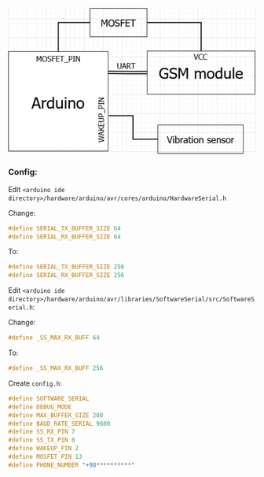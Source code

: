 <img src="https://raw.githubusercontent.com/doorbash/arduino-security-alarm/dev/diagram.png" />

### Config:

Edit `<arduino ide directory>/hardware/arduino/avr/cores/arduino/HardwareSerial.h`

Change:
```cpp
#define SERIAL_TX_BUFFER_SIZE 64
#define SERIAL_RX_BUFFER_SIZE 64
```

To:
```cpp
#define SERIAL_TX_BUFFER_SIZE 256
#define SERIAL_RX_BUFFER_SIZE 256
```

Edit `<arduino ide directory>/hardware/arduino/avr/libraries/SoftwareSerial/src/SoftwareSerial.h`:

Change:
```cpp
#define _SS_MAX_RX_BUFF 64
```

To:
```cpp
#define _SS_MAX_RX_BUFF 256
```

Create `config.h`:
```cpp
#define SOFTWARE_SERIAL
#define DEBUG_MODE
#define MAX_BUFFER_SIZE 200
#define BAUD_RATE_SERIAL 9600
#define SS_RX_PIN 7
#define SS_TX_PIN 8
#define WAKEUP_PIN 2
#define MOSFET_PIN 13
#define PHONE_NUMBER "+98**********"
```